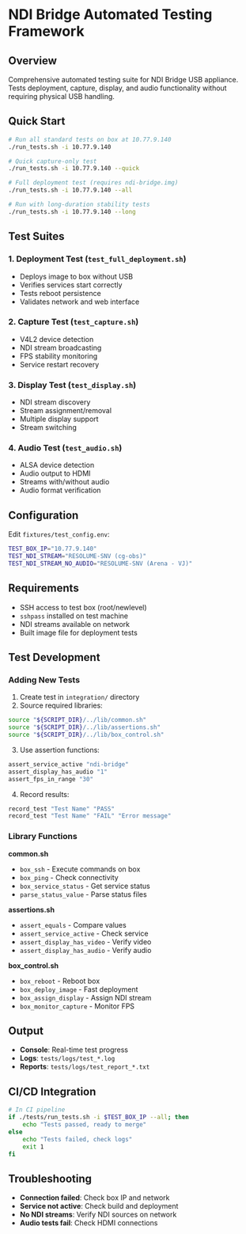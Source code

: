 # NDI Bridge Automated Testing Framework

## Overview
Comprehensive automated testing suite for NDI Bridge USB appliance. Tests deployment, capture, display, and audio functionality without requiring physical USB handling.

## Quick Start

```bash
# Run all standard tests on box at 10.77.9.140
./run_tests.sh -i 10.77.9.140

# Quick capture-only test
./run_tests.sh -i 10.77.9.140 --quick

# Full deployment test (requires ndi-bridge.img)
./run_tests.sh -i 10.77.9.140 --all

# Run with long-duration stability tests
./run_tests.sh -i 10.77.9.140 --long
```

## Test Suites

### 1. Deployment Test (`test_full_deployment.sh`)
- Deploys image to box without USB
- Verifies services start correctly
- Tests reboot persistence
- Validates network and web interface

### 2. Capture Test (`test_capture.sh`)
- V4L2 device detection
- NDI stream broadcasting
- FPS stability monitoring
- Service restart recovery

### 3. Display Test (`test_display.sh`)
- NDI stream discovery
- Stream assignment/removal
- Multiple display support
- Stream switching

### 4. Audio Test (`test_audio.sh`)
- ALSA device detection
- Audio output to HDMI
- Streams with/without audio
- Audio format verification

## Configuration

Edit `fixtures/test_config.env`:
```bash
TEST_BOX_IP="10.77.9.140"
TEST_NDI_STREAM="RESOLUME-SNV (cg-obs)"
TEST_NDI_STREAM_NO_AUDIO="RESOLUME-SNV (Arena - VJ)"
```

## Requirements

- SSH access to test box (root/newlevel)
- `sshpass` installed on test machine
- NDI streams available on network
- Built image file for deployment tests

## Test Development

### Adding New Tests

1. Create test in `integration/` directory
2. Source required libraries:
```bash
source "${SCRIPT_DIR}/../lib/common.sh"
source "${SCRIPT_DIR}/../lib/assertions.sh"
source "${SCRIPT_DIR}/../lib/box_control.sh"
```

3. Use assertion functions:
```bash
assert_service_active "ndi-bridge"
assert_display_has_audio "1"
assert_fps_in_range "30"
```

4. Record results:
```bash
record_test "Test Name" "PASS"
record_test "Test Name" "FAIL" "Error message"
```

### Library Functions

**common.sh**
- `box_ssh` - Execute commands on box
- `box_ping` - Check connectivity
- `box_service_status` - Get service status
- `parse_status_value` - Parse status files

**assertions.sh**
- `assert_equals` - Compare values
- `assert_service_active` - Check service
- `assert_display_has_video` - Verify video
- `assert_display_has_audio` - Verify audio

**box_control.sh**
- `box_reboot` - Reboot box
- `box_deploy_image` - Fast deployment
- `box_assign_display` - Assign NDI stream
- `box_monitor_capture` - Monitor FPS

## Output

- **Console**: Real-time test progress
- **Logs**: `tests/logs/test_*.log`
- **Reports**: `tests/logs/test_report_*.txt`

## CI/CD Integration

```bash
# In CI pipeline
if ./tests/run_tests.sh -i $TEST_BOX_IP --all; then
    echo "Tests passed, ready to merge"
else
    echo "Tests failed, check logs"
    exit 1
fi
```

## Troubleshooting

- **Connection failed**: Check box IP and network
- **Service not active**: Check build and deployment
- **No NDI streams**: Verify NDI sources on network
- **Audio tests fail**: Check HDMI connections